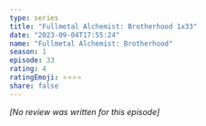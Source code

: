 ```yaml
---
type: series
title: "Fullmetal Alchemist: Brotherhood 1x33"
date: "2023-09-04T17:55:24"
name: "Fullmetal Alchemist: Brotherhood"
season: 1
episode: 33
rating: 4
ratingEmoji: ⭐️⭐️⭐️⭐️
share: false
---
```


*[No review was written for this episode]*
